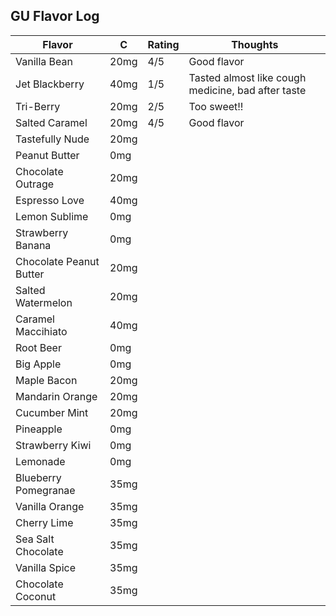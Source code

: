 
## GU Flavor Log

| Flavor | C | Rating | Thoughts |
|--------|---|--------|----------|
| Vanilla Bean | 20mg |4/5 | Good flavor |
| Jet Blackberry | 40mg | 1/5 | Tasted almost like cough medicine, bad after taste | 
| Tri-Berry | 20mg | 2/5 | Too sweet!! | 
| Salted Caramel | 20mg |4/5 | Good flavor |
| Tastefully Nude | 20mg | | |
| Peanut Butter | 0mg | | |
| Chocolate Outrage | 20mg | | |
| Espresso Love | 40mg | | |
| Lemon Sublime | 0mg | | |
| Strawberry Banana | 0mg | | |
| Chocolate Peanut Butter | 20mg | | |
| Salted Watermelon | 20mg | | |
| Caramel Maccihiato | 40mg | | |
| Root Beer | 0mg | | |
| Big Apple | 0mg | | |
| Maple Bacon | 20mg | | |
| Mandarin Orange | 20mg | | |
| Cucumber Mint | 20mg | | |
| Pineapple | 0mg | | |
| Strawberry Kiwi | 0mg | | |
| Lemonade | 0mg | | |
| Blueberry Pomegranae | 35mg | | |
| Vanilla Orange | 35mg | | |
| Cherry Lime | 35mg | | |
| Sea Salt Chocolate | 35mg | | |
| Vanilla Spice | 35mg | | |
| Chocolate Coconut | 35mg | | |
